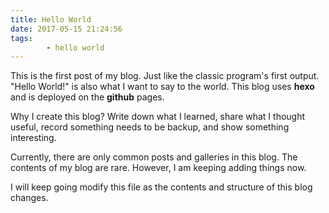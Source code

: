 ```yaml
---
title: Hello World
date: 2017-05-15 21:24:56
tags: 
		- hello world
---
```

This is the first post of my blog. Just like the classic program's first output. "Hello World!" is also what I want to say to the world. This blog uses **hexo** and is deployed on the **github** pages.

Why I create this blog? Write down what I learned, share what I thought useful, record something needs to be backup, and show something interesting.

Currently, there are only common posts and galleries in this blog. The contents of my blog are rare. However, I am keeping adding things now.

I will keep going modify this file as the contents and structure of this blog changes.